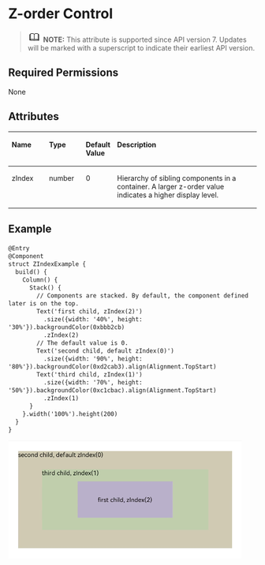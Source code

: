 # Z-order Control<a name="EN-US_TOPIC_0000001237475083"></a>

>![](../../public_sys-resources/icon-note.gif) **NOTE:** 
>This attribute is supported since API version 7. Updates will be marked with a superscript to indicate their earliest API version.

## Required Permissions<a name="section781125411508"></a>

None

## Attributes<a name="section6820191711316"></a>

<a name="table3548mcpsimp"></a>
<table><thead align="left"><tr id="row3556mcpsimp"><th class="cellrowborder" valign="top" width="15.120000000000001%" id="mcps1.1.5.1.1"><p id="p3558mcpsimp"><a name="p3558mcpsimp"></a><a name="p3558mcpsimp"></a>Name</p>
</th>
<th class="cellrowborder" valign="top" width="14.829999999999998%" id="mcps1.1.5.1.2"><p id="p3560mcpsimp"><a name="p3560mcpsimp"></a><a name="p3560mcpsimp"></a>Type</p>
</th>
<th class="cellrowborder" valign="top" width="11.39%" id="mcps1.1.5.1.3"><p id="p3562mcpsimp"><a name="p3562mcpsimp"></a><a name="p3562mcpsimp"></a>Default Value</p>
</th>
<th class="cellrowborder" valign="top" width="58.660000000000004%" id="mcps1.1.5.1.4"><p id="p3566mcpsimp"><a name="p3566mcpsimp"></a><a name="p3566mcpsimp"></a>Description</p>
</th>
</tr>
</thead>
<tbody><tr id="row3567mcpsimp"><td class="cellrowborder" valign="top" width="15.120000000000001%" headers="mcps1.1.5.1.1 "><p id="p3569mcpsimp"><a name="p3569mcpsimp"></a><a name="p3569mcpsimp"></a>zIndex</p>
</td>
<td class="cellrowborder" valign="top" width="14.829999999999998%" headers="mcps1.1.5.1.2 "><p id="p3571mcpsimp"><a name="p3571mcpsimp"></a><a name="p3571mcpsimp"></a>number</p>
</td>
<td class="cellrowborder" valign="top" width="11.39%" headers="mcps1.1.5.1.3 "><p id="p3573mcpsimp"><a name="p3573mcpsimp"></a><a name="p3573mcpsimp"></a>0</p>
</td>
<td class="cellrowborder" valign="top" width="58.660000000000004%" headers="mcps1.1.5.1.4 "><p id="p3577mcpsimp"><a name="p3577mcpsimp"></a><a name="p3577mcpsimp"></a>Hierarchy of sibling components in a container. A larger z-order value indicates a higher display level.</p>
</td>
</tr>
</tbody>
</table>

## Example<a name="section4278134412416"></a>

```
@Entry
@Component
struct ZIndexExample {
  build() {
    Column() {
      Stack() {
        // Components are stacked. By default, the component defined later is on the top.
        Text('first child, zIndex(2)')
          .size({width: '40%', height: '30%'}).backgroundColor(0xbbb2cb)
          .zIndex(2)
        // The default value is 0.
        Text('second child, default zIndex(0)')
          .size({width: '90%', height: '80%'}).backgroundColor(0xd2cab3).align(Alignment.TopStart)
        Text('third child, zIndex(1)')
          .size({width: '70%', height: '50%'}).backgroundColor(0xc1cbac).align(Alignment.TopStart)
          .zIndex(1)
      }
    }.width('100%').height(200)
  }
}
```

![](figures/zindex.png)

